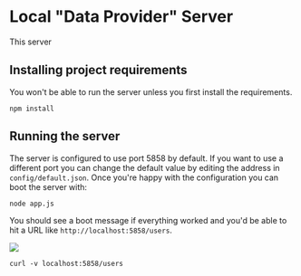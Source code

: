 # Local "Data Provider" Server

This server


## Installing project requirements

You won't be able to run the server unless you first install the requirements.

```
npm install
```

## Running the server

The server is configured to use port 5858 by default.
If you want to use a different port you can change the default value by editing the address in `config/default.json`.
Once you're happy with the configuration you can boot the server with:

```
node app.js
```

You should see a boot message if everything worked and you'd be able to hit a URL like `http://localhost:5858/users`.

![](https://d233zlhvpze22y.cloudfront.net/screenshots/demos/ngrok-demo/server-boot.png)

```
curl -v localhost:5858/users
```
